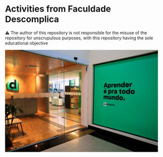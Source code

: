 <h1>Activities from Faculdade Descomplica</h1>


⚠️ The author of this repository is not responsible for the misuse of the repository for unscrupulous purposes, with this repository having the sole educational objective

<img src="img/descomplica.jpeg">

